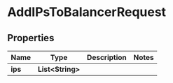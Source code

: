 

# AddIPsToBalancerRequest


## Properties

| Name | Type | Description | Notes |
|------------ | ------------- | ------------- | -------------|
|**ips** | **List&lt;String&gt;** |  |  |



